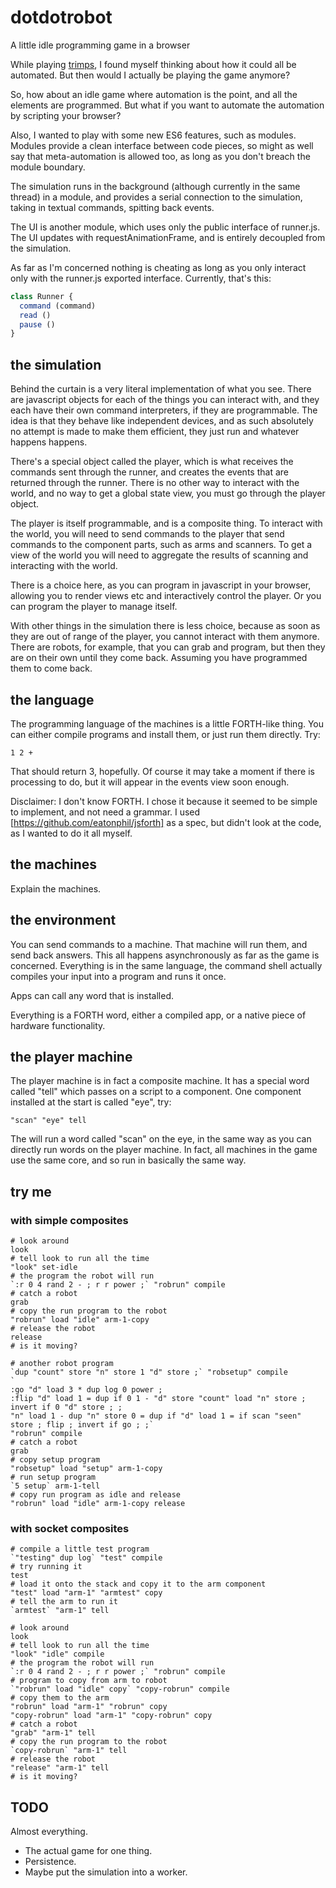 # dotdotrobot

A little idle programming game in a browser

While playing [trimps](https://trimps.github.io), I found myself thinking about
how it could all be automated. But then would I actually be playing the game
anymore?

So, how about an idle game where automation is the point, and all the elements
are programmed. But what if you want to automate the automation by scripting
your browser?

Also, I wanted to play with some new ES6 features, such as modules. Modules
provide a clean interface between code pieces, so might as well say that
meta-automation is allowed too, as long as you don't breach the module boundary.

The simulation runs in the background (although currently in the same thread)
in a module, and provides a serial connection to the simulation, taking in
textual commands, spitting back events.

The UI is another module, which uses only the public interface of runner.js. The
UI updates with requestAnimationFrame, and is entirely decoupled from the
simulation.

As far as I'm concerned nothing is cheating as long as you only interact only
with the runner.js exported interface. Currently, that's this:

```js
class Runner {
  command (command)
  read ()
  pause ()
}
```

## the simulation

Behind the curtain is a very literal implementation of what you see. There are
javascript objects for each of the things you can interact with, and they each
have their own command interpreters, if they are programmable. The idea is that
they behave like independent devices, and as such absolutely no attempt is made
to make them efficient, they just run and whatever happens happens.

There's a special object called the player, which is what receives the commands
sent through the runner, and creates the events that are returned through the
runner. There is no other way to interact with the world, and no way to get
a global state view, you must go through the player object.

The player is itself programmable, and is a composite thing. To interact with
the world, you will need to send commands to the player that send commands to
the component parts, such as arms and scanners. To get a view of the world you
will need to aggregate the results of scanning and interacting with the world.

There is a choice here, as you can program in javascript in your browser,
allowing you to render views etc and interactively control the player. Or you
can program the player to manage itself.

With other things in the simulation there is less choice, because as soon as
they are out of range of the player, you cannot interact with them anymore.
There are robots, for example, that you can grab and program, but then they are
on their own until they come back. Assuming you have programmed them to come
back.

## the language

The programming language of the machines is a little FORTH-like thing. You can
either compile programs and install them, or just run them directly. Try:

`1 2 +`

That should return 3, hopefully. Of course it may take a moment if there is
processing to do, but it will appear in the events view soon enough.

Disclaimer:  I don't know FORTH. I chose it because it seemed to be simple to
implement, and not need a grammar. I used [https://github.com/eatonphil/jsforth]
as a spec, but didn't look at the code, as I wanted to do it all myself.

## the machines

Explain the machines.

## the environment

You can send commands to a machine. That machine will run them, and send back
answers. This all happens asynchronously as far as the game is concerned.
Everything is in the same language, the command shell actually compiles your
input into a program and runs it once.

Apps can call any word that is installed.

Everything is a FORTH word, either a compiled app, or a native piece of hardware
functionality.

## the player machine

The player machine is in fact a composite machine. It has a special word
called "tell" which passes on a script to a component. One component installed
at the start is called "eye", try:

`"scan" "eye" tell`

The will run a word called "scan" on the eye, in the same way as you can
directly run words on the player machine. In fact, all machines in the game use the
same core, and so run in basically the same way.

## try me

### with simple composites

```
# look around
look
# tell look to run all the time
"look" set-idle
# the program the robot will run
`:r 0 4 rand 2 - ; r r power ;` "robrun" compile
# catch a robot
grab
# copy the run program to the robot
"robrun" load "idle" arm-1-copy
# release the robot
release
# is it moving?
```

```
# another robot program
`dup "count" store "n" store 1 "d" store ;` "robsetup" compile
`
:go "d" load 3 * dup log 0 power ;
:flip "d" load 1 = dup if 0 1 - "d" store "count" load "n" store ; invert if 0 "d" store ; ;
"n" load 1 - dup "n" store 0 = dup if "d" load 1 = if scan "seen" store ; flip ; invert if go ; ;`
"robrun" compile
# catch a robot
grab
# copy setup program
"robsetup" load "setup" arm-1-copy
# run setup program
`5 setup` arm-1-tell
# copy run program as idle and release
"robrun" load "idle" arm-1-copy release
```

### with socket composites

```
# compile a little test program
`"testing" dup log` "test" compile
# try running it
test
# load it onto the stack and copy it to the arm component
"test" load "arm-1" "armtest" copy
# tell the arm to run it
`armtest` "arm-1" tell
```

```
# look around
look
# tell look to run all the time
"look" "idle" compile
# the program the robot will run
`:r 0 4 rand 2 - ; r r power ;` "robrun" compile
# program to copy from arm to robot
`"robrun" load "idle" copy` "copy-robrun" compile
# copy them to the arm
"robrun" load "arm-1" "robrun" copy
"copy-robrun" load "arm-1" "copy-robrun" copy
# catch a robot
"grab" "arm-1" tell
# copy the run program to the robot
`copy-robrun` "arm-1" tell
# release the robot
"release" "arm-1" tell
# is it moving?
```

## TODO

Almost everything.

* The actual game for one thing.
* Persistence.
* Maybe put the simulation into a worker.
